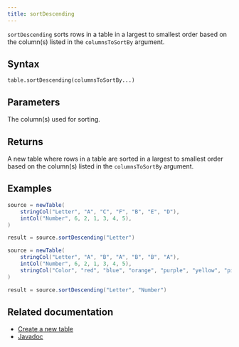 ```yaml
---
title: sortDescending
---
```


`sortDescending` sorts rows in a table in a largest to smallest order based on the column(s) listed in the `columnsToSortBy` argument.

## Syntax

```
table.sortDescending(columnsToSortBy...)
```

## Parameters

<ParamTable>
<Param name="columnsToSortBy" type="String...">

The column(s) used for sorting.

</Param>
</ParamTable>

## Returns

A new table where rows in a table are sorted in a largest to smallest order based on the column(s) listed in the `columnsToSortBy` argument.

## Examples

```groovy order=source,result
source = newTable(
    stringCol("Letter", "A", "C", "F", "B", "E", "D"),
    intCol("Number", 6, 2, 1, 3, 4, 5),
)

result = source.sortDescending("Letter")
```

```groovy order=source,result
source = newTable(
    stringCol("Letter", "A", "B", "A", "B", "B", "A"),
    intCol("Number", 6, 2, 1, 3, 4, 5),
    stringCol("Color", "red", "blue", "orange", "purple", "yellow", "pink")
)

result = source.sortDescending("Letter", "Number")
```

## Related documentation

- [Create a new table](../../../how-to-guides/new-and-empty-table.md#newtable)
- [Javadoc](https://deephaven.io/core/javadoc/io/deephaven/api/TableOperations.html#sortDescending(java.lang.String...))
